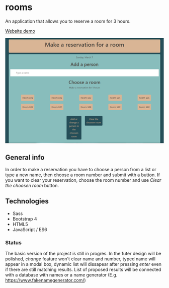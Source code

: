 # rooms

An application that allows you to reserve a room for 3 hours. 

[Website demo](https://agata-nowicka.github.io/rooms/)


![Website screenshot](./screen_room.PNG)
 
## General info
 
 In order to make a reservation you have to choose a person from a list or type a new name, then choose a room number and submit with a button. If you want to clear your reservation, choose the room number and use *Clear the choosen room* button.

## Technologies

- Sass
- Bootstrap 4
- HTML5
- JavaScript / ES6 


### Status
The basic version of the project is still in progres. In the futer design will be polished, *change* feature won't clear name and number, typed name will appear in a modal box, dynamic list will dissapear after pressing *enter* even if there are still matching results. List of proposed results will be connected with a database with names or a name generator (E.g. https://www.fakenamegenerator.com/)
